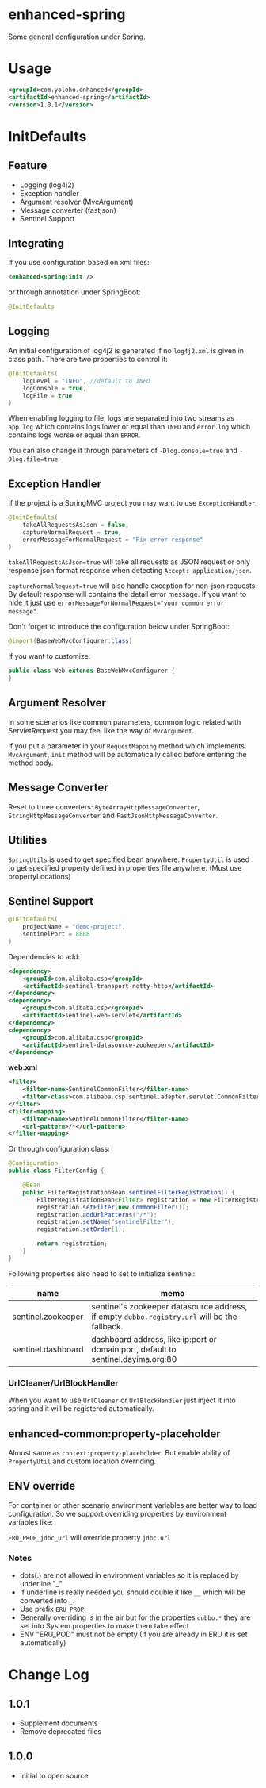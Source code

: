 enhanced-spring
===

Some general configuration under Spring.

# Usage
```xml
<groupId>com.yoloho.enhanced</groupId>
<artifactId>enhanced-spring</artifactId>
<version>1.0.1</version>
```

# InitDefaults
## Feature
* Logging (log4j2)
* Exception handler
* Argument resolver (MvcArgument)
* Message converter (fastjson)
* Sentinel Support

## Integrating
If you use configuration based on xml files:

```xml
<enhanced-spring:init />
```

or through annotation under SpringBoot:

```java
@InitDefaults
```

## Logging
An initial configuration of log4j2 is generated if no `log4j2.xml` is given in class path. There are two properties to control it: 

```java
@InitDefaults(
    logLevel = "INFO", //default to INFO
    logConsole = true,
    logFile = true
)
```

When enabling logging to file, logs are separated into two streams as `app.log` which contains logs lower or equal than `INFO` and `error.log` which contains logs worse or equal than `ERROR`.

You can also change it through parameters of `-Dlog.console=true` and `-Dlog.file=true`.

## Exception Handler
If the project is a SpringMVC project you may want to use `ExceptionHandler`.

```java
@InitDefaults(
    takeAllRequestsAsJson = false,
    captureNormalRequest = true,
    errorMessageForNormalRequest = "Fix error response"
)
```

`takeAllRequestsAsJson=true` will take all requests as JSON request or only response json format response when detecting `Accept: application/json`.

`captureNormalRequest=true` will also handle exception for non-json requests.
By default response will contains the detail error message. If you want to hide it  just use `errorMessageForNormalRequest="your common error message"`.

Don't forget to introduce the configuration below under SpringBoot:
```java
@import(BaseWebMvcConfigurer.class)
```

If you want to customize:
```java
public class Web extends BaseWebMvcConfigurer {
}
```

## Argument Resolver
In some scenarios like common parameters, common logic related with ServletRequest you may feel like the way of `MvcArgument`.

If you put a parameter in your `RequestMapping` method which implements `MvcArgument`, `init` method will be automatically called before entering the method body.

## Message Converter
Reset to three converters: `ByteArrayHttpMessageConverter`, `StringHttpMessageConverter` and `FastJsonHttpMessageConverter`.

## Utilities
`SpringUtils` is used to get specified bean anywhere.
`PropertyUtil` is used to get specified property defined in properties file anywhere. (Must use propertyLocations)

## Sentinel Support
```java
@InitDefaults(
    projectName = "demo-project",
    sentinelPort = 8888
)
```

Dependencies to add:

```xml
<dependency>
	<groupId>com.alibaba.csp</groupId>
	<artifactId>sentinel-transport-netty-http</artifactId>
</dependency>
<dependency>
	<groupId>com.alibaba.csp</groupId>
	<artifactId>sentinel-web-servlet</artifactId>
</dependency>
<dependency>
	<groupId>com.alibaba.csp</groupId>
	<artifactId>sentinel-datasource-zookeeper</artifactId>
</dependency>
```

**web.xml**
```xml
<filter>
	<filter-name>SentinelCommonFilter</filter-name>
	<filter-class>com.alibaba.csp.sentinel.adapter.servlet.CommonFilter</filter-class>
</filter>
<filter-mapping>
	<filter-name>SentinelCommonFilter</filter-name>
	<url-pattern>/*</url-pattern>
</filter-mapping>
```

Or through configuration class:
```java
@Configuration
public class FilterConfig {

    @Bean
    public FilterRegistrationBean sentinelFilterRegistration() {
        FilterRegistrationBean<Filter> registration = new FilterRegistrationBean<>();
        registration.setFilter(new CommonFilter());
        registration.addUrlPatterns("/*");
        registration.setName("sentinelFilter");
        registration.setOrder(1);

        return registration;
    }
}
```

Following properties also need to set to initialize sentinel:

name | memo
--- | ---
sentinel.zookeeper | sentinel's zookeeper datasource address, if empty `dubbo.registry.url` will be the fallback.
sentinel.dashboard | dashboard address, like ip:port or domain:port, default to sentinel.dayima.org:80

### UrlCleaner/UrlBlockHandler
When you want to use `UrlCleaner` or `UrlBlockHandler` just inject it into spring and it will be registered automatically.

## enhanced-common:property-placeholder
Almost same as `context:property-placeholder`. But enable ability of `PropertyUtil` and custom location overriding.

## ENV override
For container or other scenario environment variables are better way to load configuration. So we support overriding properties by environment variables like:

`ERU_PROP_jdbc_url` will override property `jdbc.url`

### Notes

* dots(.) are not allowed in environment variables so it is replaced by underline "_"
* If underline is really needed you should double it like `__` which will be converted into `_`.
* Use prefix `ERU_PROP_`
* Generally overriding is in the air but for the properties `dubbo.*` they are set into System.properties to make them take effect
* ENV "ERU_POD" must not be empty (If you are already in ERU it is set automatically)

# Change Log
## 1.0.1
* Supplement documents
* Remove deprecated files

## 1.0.0
* Initial to open source


